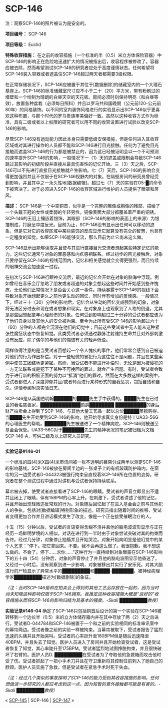 # SCP-146
                        




注：观察SCP-146的照片被认为是安全的。



**项目编号：** SCP-146

**项目等级：** Euclid

**特殊收容措施：** 在之前的收容措施（一个标准的半（0.5）米立方体保险容器）中SCP-146的影响正在危险地迅速扩大的情况被指出后，收容程序被修改了。容器应被去除，然而希望测试SCP-146的研究者应处于高度谨慎状态。任何希望将SCP-146装入容器或者遮盖住SCP-146超过两天者都需要3级权限。

在正常存储状况下，SCP-146应被置于其位于[数据删除]的储藏室内的一个大理石基座上。SCP-146的标准储藏室尺寸应不小于二十（20）平方米，带有粉刷过的墙壁和一个绘制为晴朗的白昼天空的天花板。房间必须时刻保持明亮（和白昼等效），放置各种盆栽（必须每日照料）并且以罗马共和国晚期（公元前120-公元前80年）的风格装饰。以不同的室内装饰风格进行的实验显示出SCP-146似乎更喜欢这种布置，与那个时代的罗马贵族审美偏好一致。虽然以这种收容方式作为标准，具有二级或者以上权限的研究者可以用不同的收容设置进行试验以改变SCP-146的影响。

尽管SCP-146没有运动能力因此本身只需要低级安保措施，但是任何进入其收容区域或对其进行操作的人员都不能和SCP-146进行目光接触。任何为了避免目光接触而遮盖SCP-146的行为都是被禁止的，因为这已经被证明会以一个不可预测的速率提升SCP-146的影响，一般情况下一（1）天的遮盖或限制会导致SCP-146跳过其影响的初级阶段并直接从最具伤害性的记忆开始。三（3）天之后，SCP-146可以不先进行直接目光接触就产生影响。七（7）天后，SCP-146的影响会变得更加强烈并且不仅限于在SCP-146视野内的对象。在隔壁房间的研究员曾经受到影响，并且其中之一永久性地[数据编辑]。超过七（7）天的实验在O5-█的命令下被否决了。对于必须进入SCP-146的收容区域进行维护的人员提供了眼罩和屏风。

**描述：** SCP-146是一个中空铜首，似乎是一个完整的雕像或胸像的残部，描绘了一个头戴王冠的女性或柔弱的年轻男性。铜像表面大部分都覆盖着严重的铜锈。SCP-146的王冠上镶嵌着银饰，其眼部（SCP-146的影响的表面上的来源）为银箔制成，打磨呈中度反光。目前为止，SCP-146没有显示出任何可以移动的迹象，但是它对它的收容区域中某些装饰的反应显示它就算没有完全的智慧，也具有一定程度的知觉。如果SCP-146能够交流，那么目前为止它尚未这么做。

SCP-146显示出能够读取并且使与其进行直接目光交流者想起某些特定记忆的能力。这些记忆通常与对象的罪恶感和内疚感相联系。经过初步的目光接触后，对象只要停留在SCP-146的视线范围内，记忆和相关感觉就会变得更强烈，而且持续的眼神交流会加速这一过程。

在初次与SCP-146进行眼神交流后，最近的记忆会开始在对象的脑海中浮现。例如曾经在音乐会厅忽略了朋友或者超速的对象会想起这些时间并开始感到些许愧疚，无论他们正常情况下是否会关心这一事件。持续暴露于SCP-146的视线下会导致对象开始想起更久之前也更生动的回忆，同时伴有增加的羞愧感。一般情况下，经过三十（30）分钟的影响后，记忆会从生动的回忆变成强烈的幻象，对象将无法区分过去和现在或者想象和现实。在对象身上也观察到了人格的倒退，尤其是那些回想起童年心理创伤的对象。任何受到影响超过三十分钟的受试者都应该为了他们自身以及其他人的安全被拘束。至今为止所有受SCP-146的影响超过六十（60）分钟的人都完全沉浸在他们的幻觉中；目前这些受试者中无人能从这种紧张性魔怔状态中恢复知觉。此类受试者必须通过静脉注射维持生命并且对外部刺激没有反应，除了偶尔的与他们的悔恨有关的轻声低语。

同样值得注意的是当受试者回想起一个令人愧疚的事件，他们常常会感到自己被迫对他们的行为作出补偿。对于一些轻微的冒犯行为这往往不是问题，并且在某些案例中使员工团结地更紧密。然而，当受试者不能进行补偿时，无论是因为被侵犯的一方无法联系或是犯下了某种不可挽回的罪过，就会产生问题。有时，受试者会致力于进行新的积极正面的努力以“抵消”他们的罪过。然而在大多数这样的案例中，受试者都进入了深度抑郁并且/或者转而进行某种形式的自我惩罚，包括自残和自杀。详情参阅附录实验日志。

SCP-146是从英国伯明翰██████的████先生手中获得的。████先生在已过世的著名慈善家，█████████████勋爵████████ ██████████的身后财产拍卖会上得到了SCP-146，与其他大量工艺品一起以总价█████英镑购得。当████先生开始受到SCP-146的影响，他开始寻求真实身份是特工UA33-56G的心理医生的帮助。███████先生被送进了一个精神病院，SCP-146则被送至基金会保管。UA33-56G对于███████先生的精神状况的笔记被归档为文档SCP-146-A，可供二级及以上研究人员研究。


---

**实验记录#146-01** 

一个标准的四(4)米X四(4)米审讯间被一张不透明的幕帘分成两半以测定SCP-146的影响基线。SCP-146被放在房间半边的一张桌子上的有机玻璃防护箱内。在窗帘的另一边受试者D-044323被强行拘束呈直视着SCP-146所在位置的姿势。研究者在整个测试过程中通过对讲机与受试者保持持续联系。

幕帘被去掉，使受试者直接看进了SCP-146的眼睛。受试者的声音立即显出不适并且闭上了眼睛，伴有15BPM的心率上升。在刺激下，受试者讲述了他的记忆，并且开始出现轻微违反常规的行为。对象随后回忆起了在进入基金会之前与其他犯人的争执，包括对[数据编辑]特别形象的描述。研究员指出随着时间的推移，受试者变得更加合作并且讲话模式发生了改变，像是一个正在接受催眠治疗的人。

十五（15）分钟以后，受试者的言语变得含糊不清并且他的脑电波波形显示与正在经历一场鲜明梦境的人相似。对话在进行到一半时由于对象尝试突破对其的拘束而告终。经过几分钟，对象停止抽搐并且开始哭泣。对象开始向明显是他幻觉中的某个人乞求：“停下。把它拿回来。不要。我不会再这么做了。我很抱歉。我不想这么做的。不会了。停下……求你……”这种行为一直持续到对象曝露在SCP-146影响下的五十四（54）分钟后，对象的声音停止了并且他的脑电波图显示他昏迷了。又经过一小时后，没有观察到进一步影响，对象被移出并实行了安乐死。对其大脑进行的尸检显示了异常水平的█████████和█████-███████，被神经病理学家█████████描述为[数据删除]的象征。

*（注：此时SCP-146是和在拍卖会上得到的其他工艺品存放在一起的，因为当时尚未知晓这种影响仅限于SCP-146拥有。我推定这种收容措施大概是“良好的”收容措施从而将SCP-146的影响归结为其基本的强度。-Skali █████████教授）* 

**实验记录#146-04** 
确定了SCP-146只包括铜首后设计的第一个实验在SCP-146被转移到一个边长半（0.5）米的立方体储存箱内并在其中存放了两（2）天之后进行。受试者D-044784和SCP-146被置于一个和之前的实验相同的标准审讯室中的幕帘两边。受试者像之前的实验一样被拘束。当幕帘被取下，受试者报告了猛烈迅速的头痛并且开始哭叫。受试者的心率跃升至180BPM但是随后迅速降至40BPM，并且失去了知觉。医护人员进入了房间并且开始检查受试者，这是受试者恢复了知觉，其心率陡升至175BPM。受试者猛烈地试图挣脱拘束，并且很快破坏了右臂的。医护人员D. █████████在受试者为了夺取他的急救箱而攻击他时受了伤。受试者抓起了一把小手术刀并且在守卫重新将其控制住前刺入了她自己的脖颈。医护人员实施了急救，但是受试者在紧急手术时死于失血。

*（注：经过几个类似的事故探明了SCP-146的能力受到其收容措施的影响。任何想做进一步研究的人都应考虑到这一点，因为短暂的意外接触都可能是有害的。-Skali █████████教授）* 



« [SCP-145](/scp-145) | SCP-146 | [SCP-147](/scp-147) »





                    